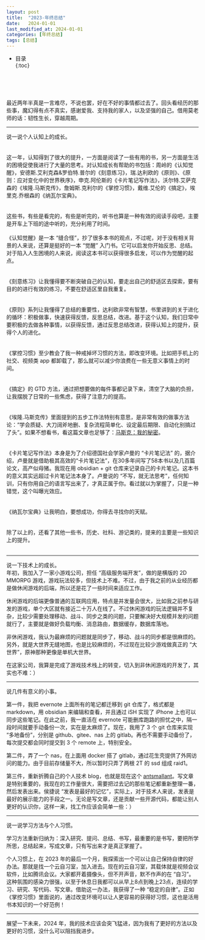 ```yaml
---
layout: post
title:  "2023-年终总结"
date:   2024-01-01
last_modified_at: 2024-01-01
categories: [年终总结]
tags: [总结]
---
```


* 目录  
{:toc}

<br>
<br>
<br>

最近两年半真是一言难尽，不说也罢，好在不好的事情都过去了。回头看经历的那些事，魔幻得有点不真实，感谢爱我、支持我的家人，以及坚强的自己。借用莫老师的话：韧性生长，穿越周期。   

---

说一说个人认知上的成长。  
<br>  
这一年，认知得到了很大的提升，一方面是阅读了一些有用的书，另一方面是生活的困境促使我进行了大量的思考。对认知成长有帮助的书包括：周岭的《认知觉醒》，安德斯.艾利克森&罗伯特.普尔的《刻意练习》，瑞.达利欧的《原则》、《原则：应对变化中的世界秩序》，申克.阿伦斯的《卡片笔记写作法》，沃尔特.艾萨克森的《埃隆.马斯克传》，詹姆斯.克利尔的《掌控习惯》，戴维.艾伦的《搞定》，埃里克.乔根森的《纳瓦尔宝典》。   
  <br>  
这些书，有些是看完的，有些是听完的，听书也算是一种有效的阅读手段吧，主要是开车上下班的途中听的，充分利用了时间。
  <br>  
《认知觉醒》是一本 “缝合怪”，抄了很多本书的观点，不过呢，对于没有相关背景的人来说，还算是挺好的一本 “觉醒” 入门书。它可以启发你开始反思、总结。对于陷入人生困境的人来说，阅读这本书可以获得很多启发，可以作为觉醒的起点。  
  <br>  
《刻意练习》让我懂得要不断突破自己的认知，要走出自己的舒适区去探索，要有目的的进行有效的练习，不要在舒适区里自我重复。  
  <br>  
《原则》系列让我懂得了总结的重要性，达利欧非常有智慧，书里讲到的关于进化的循环：积极做事，快速获得反馈，反思总结，改进。基于这个认知，我们日常中要积极的去做各种事情，以获得反馈，通过反思总结改进，获得认知上的提升，获得个人的进化。  
  <br>  
《掌控习惯》至少教会了我一种戒掉坏习惯的方法，即改变环境。比如把手机上的社交、视频类 app 都卸载了，那么就可以减少你浪费在一些无意义事情上的时间。  
  <br>  
《搞定》的 GTD 方法，通过把想要做的每件事都记录下来，清空了大脑的负担，让我摆脱了日常的一些焦虑，获得了注意力的提高。   
  <br>  
《埃隆.马斯克传》里面提到的五步工作法特别有意思，是非常有效的做事方法论：“学会质疑、大刀阔斧地删、复杂流程简单化、设定最后期限、自动化别搞过了头”。如果不想看书，看这篇文章也足够了：[马斯克：我的秘密](https://mp.weixin.qq.com/s/tERiU5aUosfGHE4Drkl_Ew)。   
  <br>  
《卡片笔记写作法》本身是为了介绍德国社会学家卢曼的 “卡片笔记法” 的，据介绍，卢曼就是借助极其高效的“卡片笔记法”，在30多年间写了58本书以及几百篇论文，高产似母猪。我现在用 obsidian + git 仓库来记录自己的卡片笔记。这本书的意义其实远超过卡片笔记法本身了。卢曼说的 “不写，就无法思考”，任何知训，只有你用自己的语言写出来了，才真正属于你。看过就以为掌握了，只是一种错觉，这个叫曝光效应。   
  <br>  
《纳瓦尔宝典》让我明白，要想成功，你得去寻找你的天赋。   
  <br>   
除了以上的，还看了其他一些书，历史、社科、游记类的，提来的主要是一些知识上的提升。    
  <br>   
  
---

说一下技术上的成长。  
年初，我加入了一家小游戏公司，担任 “高级服务端开发”，做的是横版的 2D MMORPG 游戏，游戏玩法较多，但技术上不难。不过，由于我之前的从业经历都是做休闲游戏的后端，所以还是花了一些时间来适应工作。  

休闲游戏的后端更像普通的互联网应用，特点是并发量会很大，比如我之前参与研发的游戏，单个大区就有接近二十万人在线了。不过休闲游戏的玩法逻辑并不复杂，比较少需要处理移动、战斗、同步之类的问题，只要解决好大规模并发的问题就行了，主要就是做好负载均衡、消息路由，数据缓存，数据库落地。  

非休闲游戏，我认为最麻烦的问题就是同步了，移动、战斗的同步都是很麻烦的。另外，就是大世界无缝地图，也是比较麻烦的，不过现在比较少游戏做真正的 “大世界”，原神那种更像是单机大世界。   

在这家公司，我算是完成了游戏技术栈上的转变，切入到非休闲游戏的开发了，其实也不难：）

---

说几件有意义的小事。  

第一件，我把 evernote 上面所有的笔记都迁移到 git 仓库了，格式都是 markdown，用 obsidian 来编辑和查看，并且通过 iSH 实现了 iPhone 上也可以同步这些笔记。在此之前，我一直活在 evernote 可能删库跑路的担忧之中，隔一段时间就要手动备份一次，实在是太麻烦了。现在，我用了 3 个 git 仓库来实现 “多地备份”，分别是 github、gitee、nas 上的 gitlab。再也不需要手动备份了，每次提交都会同时提交到 3 个 remote 上，特别安全。   

第二件，弄了一个 nas，在上面用 docker 搭了 gitlab，通过花生壳提供了外网访问的能力。由于目前存储量不大，所以暂时只弄了两根 2T 的 ssd 组成 raid1。

第三件，重新折腾自己的个人技术 blog，也就是现在这个 [antsmallant](https://blog.antsmallant.top/)。写文章是特别重要的，我现在的工作量很大，需要把过去记的那些笔记都重新整理一番，然后发表出来。侯捷说 “发表是最好的记忆”，实际上，对于技术人来说，发表是最好的展示能力的手段之一。无论是写文章，还是贡献一些开源代码，都能让别人更好的认识你，这样一来，找工作应该会简单一些：）   

---

说一说学习方法与个人习惯。   

学习方法重新归纳为：深入研究、提问、总结、书写，最重要的是书写，要把所学所思，总结起来，写成文章，只有写出来才是真正掌握了。  

个人习惯上，在 2023 年的最后一个月，我探索出一个可以让自己保持自律的好办法。那就是找一个云自习室，加入进去。现在的云自习室，其载体就是视频会议软件，比如腾讯会议。大家都开着摄像头，但不开声音，默不作声的在 “自习”。这种氛围的感染力很强，以至于休息日我都可以从早上8点到晚上23点，连续的学习、研究、写代码、写文章。借助这一办法，我获得了一种 “稳定的自律”。正如《掌控习惯》里面说的，通过改变环境可以让人更容易的获得好习惯，这也是活用书本知识的一个好范例！

---

展望一下未来，2024 年，我的技术应该会突飞猛进，因为我有了更好的方法以及更好的习惯，没什么可以阻挡我进步。  

<br>
<br>
<br>